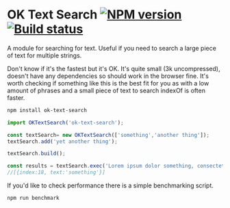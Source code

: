 # OK Text Search  [![NPM version][npm-image]][npm-url] [![Build status][travis-image]][travis-url]

A module for searching for text. Useful if you need to search a large piece of text for multiple strings.

Don't know if it's the fastest but it's OK. It's quite small (3k uncompressed), doesn't have any dependencies so should work in the browser fine.  It's worth checking if something like this is the best fit for you as with a low amount of phrases and a small piece of text to search indexOf is often faster.
 

```sh
npm install ok-text-search
```

```js
import OKTextSearch('ok-text-search');

const textSearch= new OKTextSearch(['something','another thing']);
textSearch.add('yet another thing');

textSearch.build();

const results = textSearch.exec('Lorem ipsum dolor something, consectetur adipiscing elit. In sem felis, tincidunt vitae orci et, ornare malesuada ante. Cras ultrices interdum leo id imperdiet. Lorem ipsum dolor sit amet, consectetur adipiscing elit.');
//[{index:18, text:'something'}]
```

If you'd like to check performance there is a simple benchmarking script.

```sh
npm run benchmark
```


[travis-url]: http://travis-ci.org/OneLittleRobot/ok-text-search
[travis-image]: https://secure.travis-ci.org/OneLittleRobot/ok-text-search.svg?branch=master
[npm-url]: https://npmjs.org/package/ok-text-search
[npm-image]: https://badge.fury.io/js/ok-text-search.svg
